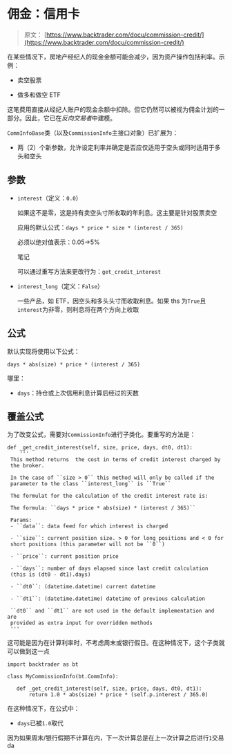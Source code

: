 # 佣金：信用卡

> 原文： [https://www.backtrader.com/docu/commission-credit/](https://www.backtrader.com/docu/commission-credit/)

在某些情况下，房地产经纪人的现金金额可能会减少，因为资产操作包括利率。示例：

*   卖空股票

*   做多和做空 ETF

这笔费用直接从经纪人账户的现金余额中扣除。但它仍然可以被视为佣金计划的一部分。因此，它已在*反向交易者*中建模。

`CommInfoBase`类（以及`CommissionInfo`主接口对象）已扩展为：

*   两（2）个新参数，允许设定利率并确定是否应仅适用于空头或同时适用于多头和空头

## 参数

*   `interest`（定义：`0.0`）

    如果这不是零，这是持有卖空头寸所收取的年利息。这主要是针对股票卖空

    应用的默认公式：`days * price * size * (interest / 365)`

    必须以绝对值表示：0.05->5%

    笔记

    可以通过重写方法来更改行为：`get_credit_interest`

*   `interest_long`（定义：`False`）

    一些产品，如 ETF，因空头和多头头寸而收取利息。如果 ths 为`True`且`interest`为非零，则利息将在两个方向上收取

## 公式

默认实现将使用以下公式：

```
days * abs(size) * price * (interest / 365) 
```

哪里：

*   `days`：持仓或上次信用利息计算后经过的天数

## 覆盖公式

为了改变公式，需要对`CommissionInfo`进行子类化。要重写的方法是：

```
def _get_credit_interest(self, size, price, days, dt0, dt1):
    '''
 This method returns  the cost in terms of credit interest charged by
 the broker.

 In the case of ``size > 0`` this method will only be called if the
 parameter to the class ``interest_long`` is ``True``

 The formulat for the calculation of the credit interest rate is:

 The formula: ``days * price * abs(size) * (interest / 365)``

 Params:
 - ``data``: data feed for which interest is charged

 - ``size``: current position size. > 0 for long positions and < 0 for
 short positions (this parameter will not be ``0``)

 - ``price``: current position price

 - ``days``: number of days elapsed since last credit calculation
 (this is (dt0 - dt1).days)

 - ``dt0``: (datetime.datetime) current datetime

 - ``dt1``: (datetime.datetime) datetime of previous calculation

 ``dt0`` and ``dt1`` are not used in the default implementation and are
 provided as extra input for overridden methods
 ''' 
```

这可能是因为在计算利率时，不考虑周末或银行假日。在这种情况下，这个子类就可以做到这一点

```
import backtrader as bt

class MyCommissionInfo(bt.CommInfo):

   def _get_credit_interest(self, size, price, days, dt0, dt1):
       return 1.0 * abs(size) * price * (self.p.interest / 365.0) 
```

在这种情况下，在公式中：

*   `days`已被`1.0`取代

因为如果周末/银行假期不计算在内，下一次计算总是在上一次计算之后进行`1`交易 da